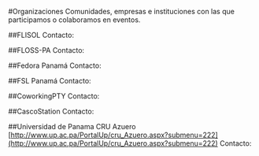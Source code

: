 #Organizaciones
Comunidades, empresas e instituciones con las que participamos o colaboramos en eventos.

##FLISOL
Contacto:

##FLOSS-PA
Contacto:

##Fedora Panamá
Contacto:

##FSL Panamá
Contacto:

##CoworkingPTY
Contacto:

##CascoStation
Contacto:

##Universidad de Panama CRU Azuero
[http://www.up.ac.pa/PortalUp/cru_Azuero.aspx?submenu=222](http://www.up.ac.pa/PortalUp/cru_Azuero.aspx?submenu=222)
Contacto:

